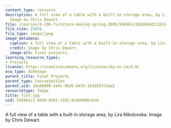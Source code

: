 ```yaml
---
content_type: resource
description: A full view of a table with a built-in storage area, by Lira Nikolovska.
  Image by Chris Dewart.
file: /courses/4-296-furniture-making-spring-2005/556961c1bb5b9dd111610cbb946bcba6_fin7.jpg
file_size: 23476
file_type: image/jpeg
image_metadata:
  caption: A full view of a table with a built-in storage area, by Lira Nikolovska.
  credit: Image by Chris Dewart.
  image-alt: Final projects.
learning_resource_types:
- Projects
license: https://creativecommons.org/licenses/by-nc-sa/4.0/
ocw_type: OCWImage
parent_title: Final Projects
parent_type: CourseSection
parent_uid: 3da88089-144c-9bd5-b433-1b14297c5ae2
resourcetype: Image
title: fin7.jpg
uid: 556961c1-bb5b-9dd1-1161-0cbb946bcba6
---
```

A full view of a table with a built-in storage area, by Lira Nikolovska. Image by Chris Dewart.